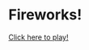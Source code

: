 # Fireworks!
<a href="https://github.com/Cat2581/fireworks/raw/master/Fireworks!.jar">Click here to play!</a>
